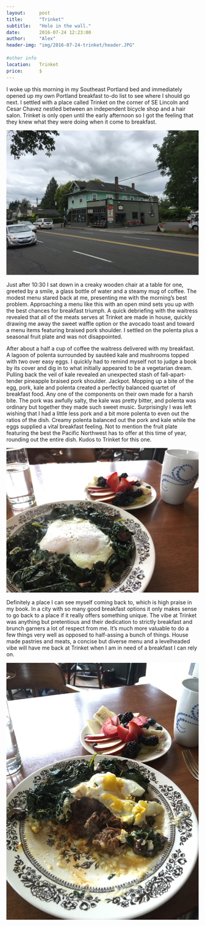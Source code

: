 ```yaml
---
layout:     post
title:      "Trinket"
subtitle:   "Hole in the wall."
date:       2016-07-24 12:23:00
author:     "Alex"
header-img: "img/2016-07-24-trinket/header.JPG"

#other info
location:   Trinket
price:      $
---
```


[img1]: /img/2016-07-24-trinket/1.JPG
[img2]: /img/2016-07-24-trinket/2.JPG
[img3]: /img/2016-07-24-trinket/3.JPG

I woke up this morning in my Southeast Portland bed and immediately opened up my own Portland breakfast to-do list to see where I should go next. I settled with a place called Trinket on the corner of SE Lincoln and Cesar Chavez nestled between an independent bicycle shop and a hair salon. Trinket is only open until the early afternoon so I got the feeling that they knew what they were doing when it come to breakfast.

![img3]

Just after 10:30 I sat down in a creaky wooden chair at a table for one, greeted by a smile, a glass bottle of water and a steamy mug of coffee. The modest menu stared back at me, presenting me with the morning’s best problem. Approaching a menu like this with an open mind sets you up with the best chances for breakfast triumph. A quick debriefing with the waitress revealed that all of the meats serves at Trinket are made in house, quickly drawing me away the sweet waffle option or the avocado toast and toward a menu items featuring braised pork shoulder. I settled on the polenta plus a seasonal fruit plate and was not disappointed.

After about a half a cup of coffee the waitress delivered with my breakfast. A lagoon of polenta surrounded by sautéed kale and mushrooms topped with two over easy eggs. I quickly had to remind myself not to judge a book by its cover and dig in to what initially appeared to be a vegetarian dream.  Pulling back the veil of kale revealed an unexpected stash of fall-apart-tender pineapple braised pork shoulder. Jackpot.  Mopping up a bite of the egg, pork, kale and polenta created a perfectly balanced quartet of breakfast food. Any one of the components on their own made for a harsh bite. The pork was awfully salty, the kale was pretty bitter, and polenta was ordinary but together they made such sweet music. Surprisingly I was left wishing that I had a little less pork and a bit more polenta to even out the ratios of the dish. Creamy polenta balanced out the pork and kale while the eggs supplied a vital breakfast feeling.  Not to mention the fruit plate featuring the best the Pacific Northwest has to offer at this time of year, rounding out the entire dish. Kudos to Trinket for this one.

![img1]

Definitely a place I can see myself coming back to, which is high praise in my book. In a city with so many good breakfast options it only makes sense to go back to a place if it really offers something unique. The vibe at Trinket was anything but pretentious and their dedication to strictly breakfast and brunch garners a lot of respect from me. It’s much more valuable to do a few things very well as opposed to half-assing a bunch of things. House made pastries and meats, a concise but diverse menu and a levelheaded vibe will have me back at Trinket when I am in need of a breakfast I can rely on.

![img2]
